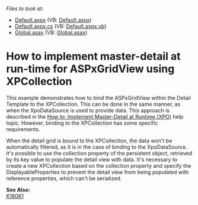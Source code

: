 <!-- default file list -->
*Files to look at*:

* [Default.aspx](./CS/Q215883/Default.aspx) (VB: [Default.aspx](./VB/Q215883/Default.aspx))
* [Default.aspx.cs](./CS/Q215883/Default.aspx.cs) (VB: [Default.aspx.vb](./VB/Q215883/Default.aspx.vb))
* [Global.asax](./CS/Q215883/Global.asax) (VB: [Global.asax](./VB/Q215883/Global.asax))
<!-- default file list end -->
# How to implement master-detail at run-time for ASPxGridView using XPCollection


<p>This example demonstrates how to bind the ASPxGridView within the Detail Template to the XPCollection. This can be done in the same manner, as when the XpoDataSource is used to provide data. This approach is described in the <a href="http://documentation.devexpress.com/#AspNet/CustomDocument3873"><u>How to: Implement Master-Detail at Runtime (XPO)</u></a> help topic. However, binding to the XPCollection has some specific requirements.</p><p>When the detail grid is bound to the XPCollection, the data won't be automatically filtered, as it is in the case of binding to the XpoDataSource. It's possible to use the collection property of the persistent object, retrieved by its key value to populate the detail view with data. It's necessary to create a new XPCollection based on the collection property and specify the DisplayableProperties to prevent the detail view from being populated with reference properties, which can't be serialized.</p><p><strong>See Also:</strong><br />
<a href="https://www.devexpress.com/Support/Center/p/K18061">K18061</a></p>

<br/>


